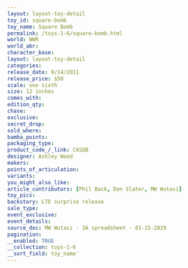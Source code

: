 ```yaml
---
layout: layout-toy-detail 
toy_id: square-bomb
toy_name: Square Bomb
permalink: /toys-1-6/square-bomb.html
world: WWR
world_abr: 
character_base: 
layout: layout-toy-detail
categories: 
release_date: 9/14/2011
release_price: $50 
scale: one sixth
size: 12 inches
comes_with: 
edition_qty: 
chase: 
exclusive: 
secret_drop: 
sold_where: 
bamba_points: 
packaging_type: 
product_code_/_link: CASQB
designer: Ashley Wood
makers: 
points_of_articulation: 
variants: 
you_might_also_like: 
article_contributors: [Phil Back, Don Slater, MW Wutasi]
toy_pics: 
backstory: LTD surprise release
sale_type: 
event_exclusive: 
event_details: 
source_doc: MW Wutasi - 3A spreadsheet - 01-15-2019
pagination: 
__enabled: TRUE
__collection: toys-1-6
__sort_field: toy_name'
---
```

